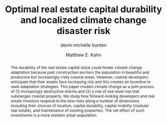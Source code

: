 ---
abstract: "The durability of the real estate capital stock could hinder climate change adaptation because past construction anchors the population in beautiful and productive but increasingly-risky coastal areas. However, coastal developers anticipate that their assets face increasing risk and this creates an incentive to seek adaptation strategies. This paper models climate change as a joint process of (1) increasingly destructive storms and (2) a risk of sea-level rise that submerges coastal property. We study how forward-looking developers and real estate investors respond to the new risks along a number of dimensions including their choices of location, capital durability, capital mobility (modular real estate), and maintenance of existing properties. The net effect of such investments is a more resilient urban population."
author:
- devin michelle bunten
- Matthew E. Kahn
category: paper
doi: 10.1016/j.jhe.2017.01.004
layout: publication
number: '1'
p_url: https://www.sciencedirect.com/science/article/abs/pii/S1051137716301449
published: Journal of Housing Economics
#tags:
title: "Optimal real estate capital durability and localized climate change disaster risk"
volume: '36'
year: '2017'
---